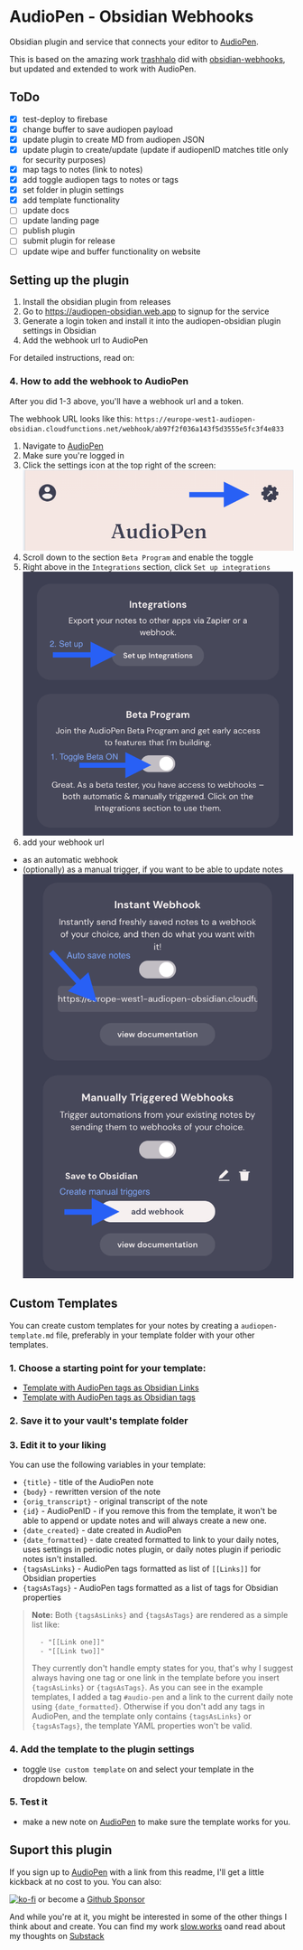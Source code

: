 # AudioPen - Obsidian Webhooks

Obsidian plugin and service that connects your editor to [AudioPen](https://audiopen.ai/?aff=x0g97).

This is based on the amazing work [trashhalo](https://github.com/trashhalo) did with [obsidian-webhooks](https://github.com/trashhalo/obsidian-webhooks), but updated and extended to work with AudioPen.

## ToDo

- [x] test-deploy to firebase
- [x] change buffer to save audiopen payload
- [x] update plugin to create MD from audiopen JSON
- [x] update plugin to create/update (update if audiopenID matches title only for security purposes)
- [x] map tags to notes (link to notes)
- [x] add toggle audiopen tags to notes or tags
- [x] set folder in plugin settings
- [x] add template functionality
- [ ] update docs
- [ ] update landing page
- [ ] publish plugin
- [ ] submit plugin for release
- [ ] update wipe and buffer functionality on website

## Setting up the plugin

1. Install the obsidian plugin from releases
2. Go to https://audiopen-obsidian.web.app to signup for the service
3. Generate a login token and install it into the audiopen-obsidian plugin settings in Obsidian
4. Add the webhook url to AudioPen

For detailed instructions, read on:

### 4. How to add the webhook to AudioPen

After you did 1-3 above, you'll have a webhook url and a token.

The webhook URL looks like this: `https://europe-west1-audiopen-obsidian.cloudfunctions.net/webhook/ab97f2f036a143f5d3555e5fc3f4e833`

1. Navigate to [AudioPen](https://audiopen.ai/?aff=x0g97)
2. Make sure you're logged in
3. Click the settings icon at the top right of the screen:
   ![find settings icon](/shared/assets/1-open-settings.png)
4. Scroll down to the section `Beta Program` and enable the toggle
5. Right above in the `Integrations` section, click `Set up integrations`
   ![enable beta, setup integrations](/shared/assets/2-beta-webhooks.png)
6. add your webhook url

- as an automatic webhook
- (optionally) as a manual trigger, if you want to be able to update notes
  ![webhok options](/shared/assets/3-webhook-settings.png)

## Custom Templates

You can create custom templates for your notes by creating a `audiopen-template.md` file, preferably in your template folder with your other templates.

### 1. Choose a starting point for your template:

- [Template with AudioPen tags as Obsidian Links](plugin/templates/template-links.md?plain=1)
- [Template with AudioPen tags as Obsidian tags](plugin/templates/template-tags.md?plain=1)

### 2. Save it to your vault's template folder

### 3. Edit it to your liking

You can use the following variables in your template:

- `{title}` - title of the AudioPen note
- `{body}` - rewritten version of the note
- `{orig_transcript}` - original transcript of the note
- `{id}` - AudioPenID - if you remove this from the template, it won't be able to append or update notes and will always create a new one.
- `{date_created}` - date created in AudioPen
- `{date_formatted}` - date created formatted to link to your daily notes, uses settings in periodic notes plugin, or daily notes plugin if periodic notes isn't installed.
- `{tagsAsLinks}` - AudioPen tags formatted as list of `[[Links]]` for Obsidian properties
- `{tagsAsTags}` - AudioPen tags formatted as a list of tags for Obsidian properties

> **Note:**
> Both `{tagsAsLinks}` and `{tagsAsTags}` are rendered as a simple list like:
>
> ```
>   - "[[Link one]]"
>   - "[[Link two]]"
> ```
>
> They currently don't handle empty states for you, that's why I suggest always having one tag or one link in the template before you insert `{tagsAsLinks}` or `{tagsAsTags}`. As you can see in the example templates, I added a tag `#audio-pen` and a link to the current daily note using `{date_formatted}`. Otherwise if you don't add any tags in AudioPen, and the template only contains `{tagsAsLinks}` or `{tagsAsTags}`, the template YAML properties won't be valid.

### 4. Add the template to the plugin settings

- toggle `Use custom template` on and select your template in the dropdown below.

### 5. Test it

- make a new note on [AudioPen](https://audiopen.ai/?aff=x0g97) to make sure the template works for you.

## Suport this plugin

If you sign up to [AudioPen](https://audiopen.ai/?aff=x0g97) with a link from this readme, I'll get a little kickback at no cost to you. You can also:

[![ko-fi](https://ko-fi.com/img/githubbutton_sm.svg)](https://ko-fi.com/R5R7K2D7N) or become a [Github Sponsor](https://github.com/sponsors/jonashaefele)

And while you're at it, you might be interested in some of the other things I think about and create.
You can find my work [slow.works](https://slow.works) oand read about my thoughts on [Substack](https://slowworks.substack.com/)

```

```
